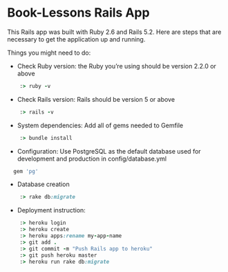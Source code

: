 # Book-Lessons Rails App

This Rails app was built with Ruby 2.6 and Rails 5.2. Here are steps that are necessary to get the application up and running.

Things you might need to do:

* Check Ruby version: the Ruby you’re using should be version 2.2.0 or above
```ruby
    :> ruby -v
```
* Check Rails version: Rails should be version 5 or above
```ruby
    :> rails -v
```
* System dependencies: Add all of gems needed to Gemfile
```ruby
    :> bundle install
```

* Configuration:
Use PostgreSQL as the default database used for development and production in config/database.yml
```ruby
  gem 'pg'
```
* Database creation
```ruby
    :> rake db:migrate
```

* Deployment instruction:
```ruby
    :> heroku login
    :> heroku create
    :> heroku apps:rename my-app-name
    :> git add .
    :> git commit -m "Push Rails app to heroku"
    :> git push heroku master
    :> heroku run rake db:migrate
```
